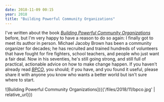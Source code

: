 ```yaml
---
date: 2018-11-09 00:15
year: 2018
title: "Building Powerful Community Organizations"
---
```


I've written about the book *[Building Powerful Community Organizations][bpco]* before,
but I'm very happy to have a reason to do so again:
I finally got to meet its author in person.
Michael Jacoby Brown has been a community organizer for decades;
he has recruited and trained hundreds of volunteers that have fought for
fire fighters, school teachers, and people who just want a fair deal.
Now in his seventies,
he's still going strong,
and still full of practical, actionable advice on how to make change happen.
If you haven't already read *[BPCO][bpco]*, you should;
if you have,
and you found it useful,
please share it with anyone you know
who wants a better world but isn't sure where to start.

![Building Powerful Community Organizations]({{'/files/2018/11/bpco.jpg' | relative_url}})

[bpco]: https://www.amazon.com/Building-Powerful-Community-Organizations-Personal/dp/0977151808/
